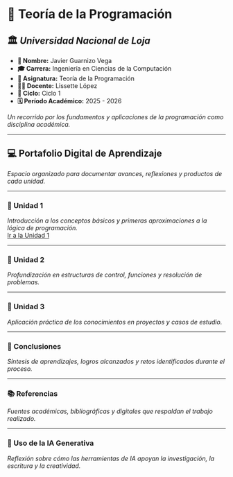 # 📘 Teoría de la Programación

## 🏛️ *Universidad Nacional de Loja*

- **👤 Nombre:** Javier Guarnizo Vega  
- **🎓 Carrera:** Ingeniería en Ciencias de la Computación    
- **📘 Asignatura:** Teoría de la Programación  
- **👩‍🏫 Docente:** Lissette López  
- **📅 Ciclo:** Ciclo 1  
- **🗓️ Período Académico:** 2025 - 2026  




_Un recorrido por los fundamentos y aplicaciones de la programación como disciplina académica._  

---

## 💻 Portafolio Digital de Aprendizaje  
_Espacio organizado para documentar avances, reflexiones y productos de cada unidad._  

---

### 📂 Unidad 1  
_Introducción a los conceptos básicos y primeras aproximaciones a la lógica de programación._  
[Ir a la Unidad 1](Unidad1.md)

---

### 📂 Unidad 2  
_Profundización en estructuras de control, funciones y resolución de problemas._  

---

### 📂 Unidad 3  
_Aplicación práctica de los conocimientos en proyectos y casos de estudio._  

---

### 📝 Conclusiones  
_Síntesis de aprendizajes, logros alcanzados y retos identificados durante el proceso._  

---

### 📚 Referencias  
_Fuentes académicas, bibliográficas y digitales que respaldan el trabajo realizado._  

---

### 🤖 Uso de la IA Generativa  
_Reflexión sobre cómo las herramientas de IA apoyan la investigación, la escritura y la creatividad._  
